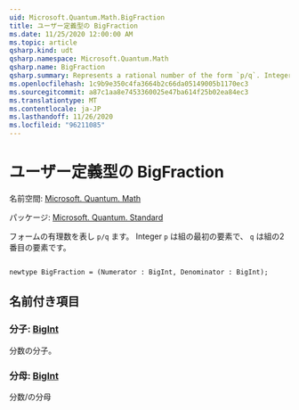 ```yaml
---
uid: Microsoft.Quantum.Math.BigFraction
title: ユーザー定義型の BigFraction
ms.date: 11/25/2020 12:00:00 AM
ms.topic: article
qsharp.kind: udt
qsharp.namespace: Microsoft.Quantum.Math
qsharp.name: BigFraction
qsharp.summary: Represents a rational number of the form `p/q`. Integer `p` is the first element of the tuple and `q` is the second element of the tuple.
ms.openlocfilehash: 1c9b9e350c4fa3664b2c66da05149005b1170ec3
ms.sourcegitcommit: a87c1aa8e7453360025e47ba614f25b02ea84ec3
ms.translationtype: MT
ms.contentlocale: ja-JP
ms.lasthandoff: 11/26/2020
ms.locfileid: "96211085"
---
```

# <a name="bigfraction-user-defined-type"></a>ユーザー定義型の BigFraction

名前空間: [Microsoft. Quantum. Math](xref:Microsoft.Quantum.Math)

パッケージ: [Microsoft. Quantum. Standard](https://nuget.org/packages/Microsoft.Quantum.Standard)


フォームの有理数を表し `p/q` ます。 Integer `p` は組の最初の要素で、 `q` は組の2番目の要素です。

```qsharp

newtype BigFraction = (Numerator : BigInt, Denominator : BigInt);
```



## <a name="named-items"></a>名前付き項目

### <a name="numerator--bigint"></a>分子: [BigInt](xref:microsoft.quantum.lang-ref.bigint)

分数の分子。
### <a name="denominator--bigint"></a>分母: [BigInt](xref:microsoft.quantum.lang-ref.bigint)

分数/の分母